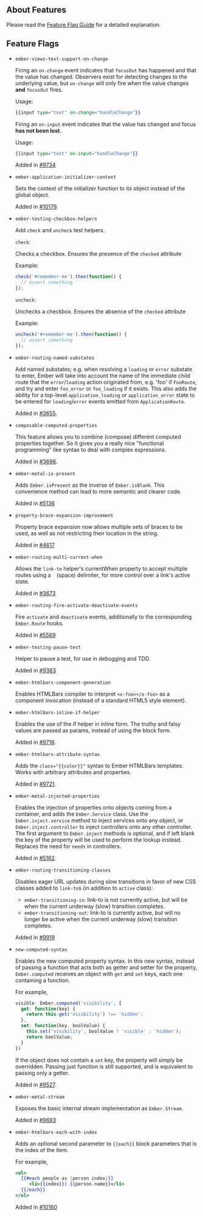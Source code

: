## About Features

Please read the [Feature Flag Guide](http://emberjs.com/guides/configuring-ember/feature-flags/)
for a detailed explanation.

## Feature Flags

* `ember-views-text-support-on-change`

  Firing an `on-change` event indicates that `focusOut` has happened
  and that the value has changed. Observers exist for detecting changes to
  the underlying value, but `on-change` will only fire when the value changes
  **and** `focusOut` fires.

  Usage:

  ```hbs
  {{input type="text" on-change="handleChange"}}
  ```

  Firing an `on-input` event indicates that the value has changed and focus
  **has not been lost**.

  Usage:

  ```hbs
  {{input type="text" on-input="handleChange"}}
  ```

  Added in [#9734](https://github.com/emberjs/ember.js/pull/9734)

* `ember-application-initializer-context`

  Sets the context of the initializer function to its object instead of the
  global object.

  Added in [#10179](https://github.com/emberjs/ember.js/pull/10179).

* `ember-testing-checkbox-helpers`

  Add `check` and `uncheck` test helpers.

  `check`:

  Checks a checkbox. Ensures the presence of the `checked` attribute

  Example:

  ```javascript
  check('#remember-me').then(function() {
    // assert something
  });
  ```

  `uncheck`:

  Unchecks a checkbox. Ensures the absence of the `checked` attribute

  Example:

  ```javascript
  uncheck('#remember-me').then(function() {
    // assert something
  });
  ```

* `ember-routing-named-substates`

  Add named substates; e.g. when resolving a `loading` or `error`
  substate to enter, Ember will take into account the name of the
  immediate child route that the `error`/`loading` action originated
  from, e.g. 'foo' if `FooRoute`, and try and enter `foo_error` or
  `foo_loading` if it exists. This also adds the ability for a
  top-level `application_loading` or `application_error` state to
  be entered for `loading`/`error` events emitted from
  `ApplicationRoute`.

  Added in [#3655](https://github.com/emberjs/ember.js/pull/3655).

* `composable-computed-properties`

  This feature allows you to combine (compose) different computed
  properties together. So it gives you a really nice "functional
  programming" like syntax to deal with complex expressions.

  Added in [#3696](https://github.com/emberjs/ember.js/pull/3696).

* `ember-metal-is-present`

  Adds `Ember.isPresent` as the inverse of `Ember.isBlank`. This convenience
  method can lead to more semantic and clearer code.

  Added in [#5136](https://github.com/emberjs/ember.js/pull/5136)

* `property-brace-expansion-improvement`

  Property brace expansion now allows multiple sets of braces to be used,
  as well as not restricting their location in the string.

  Added in [#4617](https://github.com/emberjs/ember.js/pull/4617)

* `ember-routing-multi-current-when`

  Allows the `link-to` helper's currentWhen property to accept multiple routes
  using a ` ` (space) delimiter, for more control over a link's active state.

  Added in [#3673](https://github.com/emberjs/ember.js/pull/3673)

* `ember-routing-fire-activate-deactivate-events`

  Fire `activate` and `deactivate` events, additionally to the corresponding
  `Ember.Route` hooks.

  Added in [#5569](https://github.com/emberjs/ember.js/pull/5569)

* `ember-testing-pause-test`

  Helper to pause a test, for use in debugging and TDD.

  Added in [#9383](https://github.com/emberjs/ember.js/pull/9383)

* `ember-htmlbars-component-generation`

  Enables HTMLBars compiler to interpret `<x-foo></x-foo>` as a component
  invocation (instead of a standard HTML5 style element).

* `ember-htmlbars-inline-if-helper`

  Enables the use of the if helper in inline form. The truthy
  and falsy values are passed as params, instead of using the block form.

  Added in [#9718](https://github.com/emberjs/ember.js/pull/9718).

* `ember-htmlbars-attribute-syntax`

  Adds the `class="{{color}}"` syntax to Ember HTMLBars templates.
  Works with arbitrary attributes and properties.

  Added in [#9721](https://github.com/emberjs/ember.js/pull/9721).

* `ember-metal-injected-properties`

  Enables the injection of properties onto objects coming from a container,
  and adds the `Ember.Service` class.  Use the `Ember.inject.service` method to
  inject services onto any object, or `Ember.inject.controller` to inject
  controllers onto any other controller. The first argument to `Ember.inject`
  methods is optional, and if left blank the key of the property will be used
  to perform the lookup instead.  Replaces the need for `needs` in controllers.

  Added in [#5162](https://github.com/emberjs/ember.js/pull/5162).

* `ember-routing-transitioning-classes`

  Disables eager URL updates during slow transitions in favor of new CSS
  classes added to `link-to`s (in addition to `active` class):

  - `ember-transitioning-in`: link-to is not currently active, but will be
    when the current underway (slow) transition completes.
  - `ember-transitioning-out`: link-to is currently active, but will no longer
    be active when the current underway (slow) transition completes.

  Added in [#9919](https://github.com/emberjs/ember.js/pull/9919)

* `new-computed-syntax`

  Enables the new computed property syntax. In this new syntax, instead of passing
  a function that acts both as getter and setter for the property, `Ember.computed`
  receives an object with `get` and `set` keys, each one containing a function.

  For example,

  ```js
  visible: Ember.computed('visibility', {
    get: function(key) {
      return this.get('visibility') !== 'hidden';
    },
    set: function(key, boolValue) {
      this.set('visibility', boolValue ? 'visible' : 'hidden');
      return boolValue;
    }
  })
  ```

  If the object does not contain a `set` key, the property will simply be overridden.
  Passing just function is still supported, and is equivalent to passing only a getter.

  Added in [#9527](https://github.com/emberjs/ember.js/pull/9527).

* `ember-metal-stream`

  Exposes the basic internal stream implementation as `Ember.Stream`.

  Added in [#9693](https://github.com/emberjs/ember.js/pull/9693)

* `ember-htmlbars-each-with-index`

  Adds an optional second parameter to `{{each}}` block parameters that is the index of the item.

  For example,

  ```handlebars
  <ul>
    {{#each people as |person index|}}
       <li>{{index}}) {{person.name}}</li>
    {{/each}}
  </ul>
  ```

  Added in [#10160](https://github.com/emberjs/ember.js/pull/10160)
